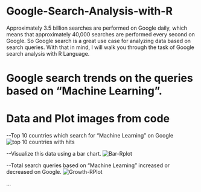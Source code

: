 # Google-Search-Analysis-with-R

Approximately 3.5 billion searches are performed on Google daily, which means that approximately 40,000 searches are performed every second on Google. So Google search is a great use case for analyzing data based on search queries. With that in mind, I will walk you through the task of Google search analysis with R Language.
# Google search trends on the queries based on “Machine Learning”.
# Data and Plot images from code
--Top 10 countries which search for “Machine Learning” on Google
![top 10 countries with hits](https://user-images.githubusercontent.com/61291771/145649001-572ca7b9-6c9e-4e0f-9d92-30d96036a30a.png)


--Visualize this data using a bar chart.
![Bar-Rplot](https://user-images.githubusercontent.com/61291771/145649276-e8cec71c-9e64-46a9-8732-643064e4c610.png)

--Total search queries based on “Machine Learning” increased or decreased on Google.
![Growth-RPlot](https://user-images.githubusercontent.com/61291771/145649347-5810da8c-9cd3-4dde-bc0b-acdba0972364.png)

...
